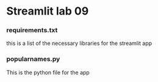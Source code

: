 # Streamlit lab 09
### requirements.txt
this is a list of the necessary libraries for the streamlit app

### popularnames.py
This is the python file for the app
